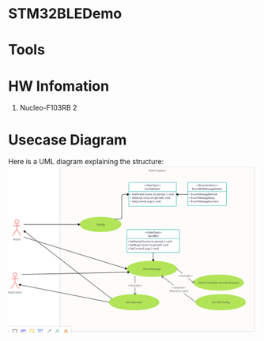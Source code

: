 # STM32BLEDemo

# Tools

# HW Infomation
1. Nucleo-F103RB
2

# Usecase Diagram
Here is a UML diagram explaining the structure:
![UML Diagram](./UML.png)
